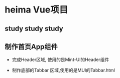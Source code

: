 # heima Vue项目

## study study study

## 制作首页App组件

- 完成Header区域, 使用的是Mint-UI的Header组件

- 制作底部的Tabbar 区域,使用的是MUI的Tabbar.html
